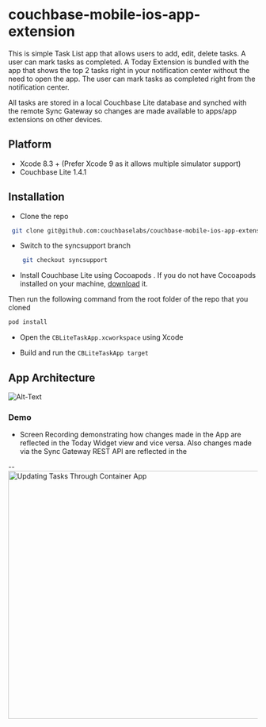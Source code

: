 # couchbase-mobile-ios-app-extension
This is simple Task List app that allows users to add, edit, delete tasks. A user can mark tasks as completed. 
A Today Extension is bundled with the app that shows the top 2 tasks right in your notification center without the need
to open the app. The user can mark tasks as completed right from the notification center. 

All tasks are stored in a local Couchbase Lite database and synched with the remote Sync Gateway so changes are made available to apps/app extensions on other devices.

## Platform
- Xcode 8.3 + (Prefer Xcode 9 as it allows multiple simulator support)
- Couchbase Lite 1.4.1

## Installation
- Clone the repo
```bash
 git clone git@github.com:couchbaselabs/couchbase-mobile-ios-app-extension.git
```

- Switch to the syncsupport branch
```bash
    git checkout syncsupport
```

- Install Couchbase Lite using Cocoapods . If you do not have Cocoapods installed on your machine, [download](https://guides.cocoapods.org/using/getting-started.html) it. 

Then run the following command from the root folder of the repo that you cloned
```bash
pod install
```

- Open the `CBLiteTaskApp.xcworkspace` using Xcode

- Build and run the `CBLiteTaskApp target`


## App Architecture
![Alt-Text](http://blog.couchbase.com/wp-content/uploads/2017/11/app_extension_sync.png)


### Demo
- Screen Recording demonstrating how changes made in the App are reflected in the Today Widget view and vice versa. Also changes made via the Sync Gateway REST API are reflected in the

-- <img src="http://blog.couchbase.com/wp-content/uploads/2017/11/app_extensions_withsync.gif" alt="Updating Tasks Through Container App" width=1000px height=500>




